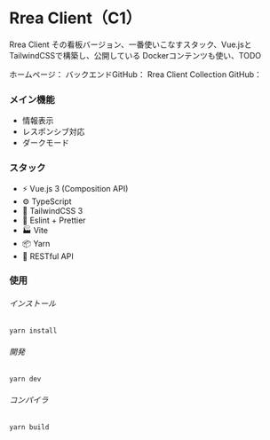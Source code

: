 # Rrea Client（C1）

Rrea Client その看板バージョン、一番使いこなすスタック、Vue.jsとTailwindCSSで構築し、公開している
Dockerコンテンツも使い、TODO

ホームページ：
バックエンドGitHub：
Rrea Client Collection GitHub：

### メイン機能

+ 情報表示
+ レスポンシブ対応
+ ダークモード

### スタック

+ ⚡️ Vue.js 3 (Composition API)
+ ⚙️ TypeScript
+ 🎨 TailwindCSS 3
+ 📑 Eslint + Prettier
+ 🏭 Vite
+ 📦 Yarn
+ 🔺 RESTful API

### 使用

###### インストール

```bash
yarn install
```

###### 開発

```bash
yarn dev
```

###### コンパイラ

```bash
yarn build
```
